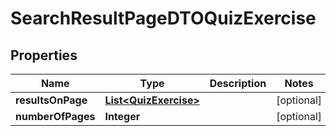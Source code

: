 

# SearchResultPageDTOQuizExercise


## Properties

| Name | Type | Description | Notes |
|------------ | ------------- | ------------- | -------------|
|**resultsOnPage** | [**List&lt;QuizExercise&gt;**](QuizExercise.md) |  |  [optional] |
|**numberOfPages** | **Integer** |  |  [optional] |



